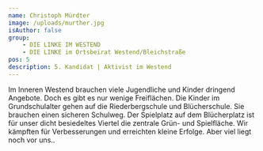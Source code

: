 ```yaml
---
name: Christoph Mürdter
image: /uploads/murther.jpg
isAuthor: false
group:
    - DIE LINKE IM WESTEND
    - DIE LINKE im Ortsbeirat Westend/Bleichstraße
pos: 5
description: 5. Kandidat | Aktivist im Westend
---
```


Im Inneren Westend brauchen viele Jugendliche und Kinder dringend Angebote. Doch
es gibt es nur wenige Freiflächen. Die Kinder im Grundschulalter gehen auf die
Riederbergschule und Blücherschule. Sie brauchen einen sicheren Schulweg. Der
Spielplatz auf dem Blücherplatz ist für unser dicht besiedeltes Viertel die
zentrale Grün- und Spielfläche. Wir kämpften für Verbesserungen und erreichten
kleine Erfolge. Aber viel liegt noch vor uns..